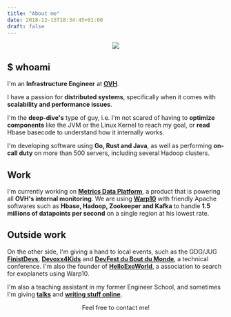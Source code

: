 ```yaml
---
title: "About me"
date: 2018-12-15T18:34:45+01:00
draft: false
---
```


<p align="center">
  <img src="/img/myself.png"/>
</p>

## $ whoami

I'm an **Infrastructure Engineer** at **[OVH](https://www.ovh.com)**.

I have a passion for **distributed systems**, specifically when it comes with **scalability and performance issues**.

I'm the **deep-dive's** type of guy, i.e. I'm not scared of having to **optimize components** like the JVM or the Linux Kernel to reach my goal, or **read** Hbase basecode to understand how it internally works.

I'm developing software using **Go, Rust and Java**, as well as performing **on-call duty** on more than 500 servers, including several Hadoop clusters.

## Work

I'm currently working on **[Metrics Data Platform](https://www.ovh.com/fr/data-platforms/metrics/)**, a product that is powering all **OVH's internal monitoring**. We are using **[Warp10](http://www.warp10.io/)** with friendly Apache softwares such as **Hbase, Hadoop, Zookeeper and Kafka** to handle **1.5 millions of datapoints per second** on a single region at his lowest rate. 

## Outside work

On the other side, I'm giving a hand to local events, such as the GDG/JUG **[FinistDevs](https://finistdevs.org/)**, **[Devoxx4Kids](https://twitter.com/devoxx4kidsbes)** and **[DevFest du Bout du Monde](https://devfest.duboutdumonde.bzh/)**, a technical conference. I'm also the founder of **[HelloExoWorld](https://helloexo.world/)**, a association to search for exoplanets using Warp10. 

I'm also a teaching assistant in my former Engineer School, and sometimes I'm giving **[talks](/talks)** and **[writing stuff online](https://medium.com/@PierreZ/)**.


<p align="center">
Feel free to contact me!
</p>